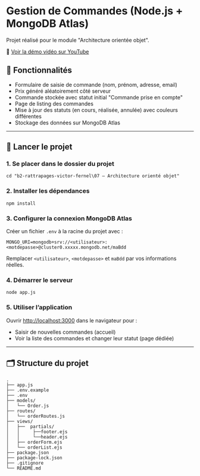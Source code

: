 # Gestion de Commandes (Node.js + MongoDB Atlas)

Projet réalisé pour le module "Architecture orientée objet".

🔗 [Voir la démo vidéo sur YouTube](https://youtu.be/QecRAG97jNQ)


## 💾 Fonctionnalités

- Formulaire de saisie de commande (nom, prénom, adresse, email)
- Prix généré aléatoirement côté serveur
- Commande stockée avec statut initial "Commande prise en compte"
- Page de listing des commandes
- Mise à jour des statuts (en cours, réalisée, annulée) avec couleurs différentes
- Stockage des données sur MongoDB Atlas

---

## 🚀 Lancer le projet

### 1. Se placer dans le dossier du projet

```
cd "b2-rattrapages-victor-fernel\07 – Architecture orienté objet"
```

### 2. Installer les dépendances

```
npm install
```

### 3. Configurer la connexion MongoDB Atlas

Créer un fichier `.env` à la racine du projet avec :

```env
MONGO_URI=mongodb+srv://<utilisateur>:<motdepasse>@cluster0.xxxxx.mongodb.net/maBdd
```

Remplacer `<utilisateur>`, `<motdepasse>` et `maBdd` par vos informations réelles.

### 4. Démarrer le serveur

```
node app.js
```

### 5. Utiliser l’application

Ouvrir [http://localhost:3000](http://localhost:3000) dans le navigateur pour :

- Saisir de nouvelles commandes (accueil)
- Voir la liste des commandes et changer leur statut (page dédiée)

---

## 🗂️ Structure du projet

```
.
├── app.js
├── .env.example
├── .env
├── models/
│   └── Order.js
├── routes/
│   └── orderRoutes.js
├── views/
│   ├──  partials/
│   │     ├──footer.ejs
│   │     └──header.ejs
│   ├── orderForm.ejs
│   └── orderList.ejs
├── package.json
├── package-lock.json
├── .gitignore
└── README.md
```
